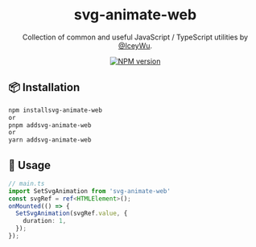 <!-- <p align="center">
<a href="https://github.com/vueuse/vueuse#gh-light-mode-only">
  <img src="http://nest-js.oss-accelerate.aliyuncs.com/nestTest/noId/logo.svg" alt="Collection of common and useful JavaScript / TypeScript utilities" width="300">
</a> -->

<!-- <br> -->
<h1 align="center">svg-animate-web</h1>

<p align="center">
Collection of common and useful JavaScript / TypeScript utilities by <a href="https://github.com/IceyWu">@IceyWu</a>.
</p>

<p align="center">
  <a href="https://www.npmjs.com/package/svg-animate-web">
    <img src="https://img.shields.io/npm/v/svg-animate-web?color=a1b858&label=" alt="NPM version">
  </a>

</p>

## 📦 Installation

```bash
npm installsvg-animate-web
or
pnpm addsvg-animate-web
or
yarn addsvg-animate-web
```

## 🦄 Usage

```ts
// main.ts
import SetSvgAnimation from 'svg-animate-web'
const svgRef = ref<HTMLElement>();
onMounted(() => {
  SetSvgAnimation(svgRef.value, {
    duration: 1,
  });
});
```
